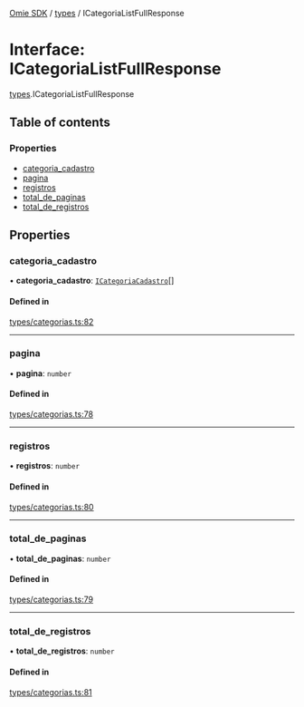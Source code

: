 [Omie SDK](../README.md) / [types](../modules/types.md) / ICategoriaListFullResponse

# Interface: ICategoriaListFullResponse

[types](../modules/types.md).ICategoriaListFullResponse

## Table of contents

### Properties

- [categoria\_cadastro](types.ICategoriaListFullResponse.md#categoria_cadastro)
- [pagina](types.ICategoriaListFullResponse.md#pagina)
- [registros](types.ICategoriaListFullResponse.md#registros)
- [total\_de\_paginas](types.ICategoriaListFullResponse.md#total_de_paginas)
- [total\_de\_registros](types.ICategoriaListFullResponse.md#total_de_registros)

## Properties

### categoria\_cadastro

• **categoria\_cadastro**: [`ICategoriaCadastro`](types.ICategoriaCadastro.md)[]

#### Defined in

[types/categorias.ts:82](https://github.com/lucas-bogos/omie-sdk/blob/fa631c8/src/types/categorias.ts#L82)

___

### pagina

• **pagina**: `number`

#### Defined in

[types/categorias.ts:78](https://github.com/lucas-bogos/omie-sdk/blob/fa631c8/src/types/categorias.ts#L78)

___

### registros

• **registros**: `number`

#### Defined in

[types/categorias.ts:80](https://github.com/lucas-bogos/omie-sdk/blob/fa631c8/src/types/categorias.ts#L80)

___

### total\_de\_paginas

• **total\_de\_paginas**: `number`

#### Defined in

[types/categorias.ts:79](https://github.com/lucas-bogos/omie-sdk/blob/fa631c8/src/types/categorias.ts#L79)

___

### total\_de\_registros

• **total\_de\_registros**: `number`

#### Defined in

[types/categorias.ts:81](https://github.com/lucas-bogos/omie-sdk/blob/fa631c8/src/types/categorias.ts#L81)
